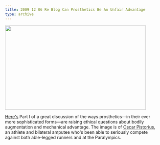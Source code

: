 ```yaml
---
title: 2009 12 06 Re Blog Can Prosthetics Be An Unfair Advantage
type: archive
---
```


<p><a href="http://ablersite.files.wordpress.com/2009/12/oscar-pistorius-002.jpg"><img class="alignnone size-full wp-image-4011" title="Oscar Pistorius" src="{{ site.baseurl }}/uploads/oscar-pistorius-002.jpg" alt="" width="460" height="276" /></a></p>
<p><a href="http://ethicist.blogs.nytimes.com/2009/11/10/are-high-tech-prostheses-fair/">Here's</a> Part I of a great discussion of the ways prosthetics—in their ever more sophisticated forms—are raising ethical questions about bodily augmentation and mechanical advantage. The image is of <a href="http://www.youtube.com/watch?v=1so1ZMgpg2w">Oscar Pistorius</a>, an athlete and bilateral amputee who's been able to seriously compete against both able-legged runners and at the Paralympics.</p>
